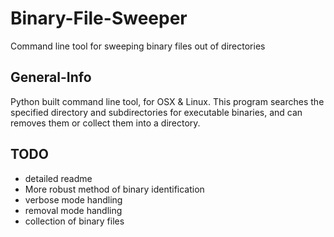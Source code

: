 # Binary-File-Sweeper
Command line tool for sweeping binary files out of directories


## General-Info
Python built command line tool, for OSX & Linux. This program searches the specified directory and subdirectories for executable binaries, and can removes them or collect them into a directory.


## TODO

- detailed readme
- More robust method of binary identification
- verbose mode handling 
- removal mode handling 
- collection of binary files 


